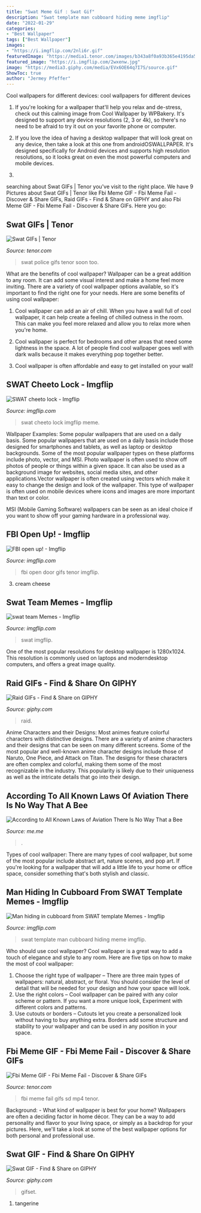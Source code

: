 ```yaml
---
title: "Swat Meme Gif : Swat Gif"
description: "Swat template man cubboard hiding meme imgflip"
date: "2022-01-29"
categories:
- "Best Wallpaper"
tags: ["Best Wallpaper"]
images:
- "https://i.imgflip.com/2nli6r.gif"
featuredImage: "https://media1.tenor.com/images/b343a8f0a93b365e4195da5bb6293f39/tenor.gif?itemid=14178149"
featured_image: "https://i.imgflip.com/2wxenw.jpg"
image: "https://media3.giphy.com/media/EVx6OE64q7I7S/source.gif"
ShowToc: true
author: "Jermey Pfeffer"
---
```



Cool wallpapers for different devices:
cool wallpapers for different devices 

1. If you're looking for a wallpaper that'll help you relax and de-stress, check out this calming image from Cool Wallpaper by WPBakery. It's designed to support any device resolutions (2, 3 or 4k), so there's no need to be afraid to try it out on your favorite phone or computer.

2. If you love the idea of having a desktop wallpaper that will look great on any device, then take a look at this one from androidOSWALLPAPER. It's designed specifically for Android devices and supports high resolution resolutions, so it looks great on even the most powerful computers and mobile devices.

3.

	

		
searching about Swat GIFs | Tenor you've visit to the right place. We have 9 Pictures about Swat GIFs | Tenor like Fbi Meme GIF - Fbi Meme Fail - Discover &amp; Share GIFs, Raid GIFs - Find &amp; Share on GIPHY and also Fbi Meme GIF - Fbi Meme Fail - Discover &amp; Share GIFs. Here you go:
		
    
## Swat GIFs | Tenor

<img loading=lazy src="https://media.tenor.com/images/064561eeff1a41b7c82c32c1b66073d6/tenor.gif" onerror="this.onerror=null;this.src='https://tse1.mm.bing.net/th?id=OIP.BkVh7v8aQbfILDLBtmBz1gAAAA&amp;pid=15.1';" alt="Swat GIFs | Tenor">

_Source: tenor.com_

>swat police gifs tenor soon too. 

	

What are the benefits of cool wallpaper?
Wallpaper can be a great addition to any room. It can add some visual interest and make a home feel more inviting. There are a variety of cool wallpaper options available, so it's important to find the right one for your needs. Here are some benefits of using cool wallpaper: 
1. Cool wallpaper can add an air of chill. When you have a wall full of cool wallpaper, it can help create a feeling of chilled outness in the room. This can make you feel more relaxed and allow you to relax more when you're home. 

2. Cool wallpaper is perfect for bedrooms and other areas that need some lightness in the space. A lot of people find cool wallpaper goes well with dark walls because it makes everything pop together better. 

3. Cool wallpaper is often affordable and easy to get installed on your wall!

    
## SWAT Cheeto Lock - Imgflip

<img loading=lazy src="https://i.imgflip.com/34zved.jpg" onerror="this.onerror=null;this.src='https://tse2.mm.bing.net/th?id=OIP.42AzNmV1pYbfHio1mgD1HwHaJr&amp;pid=15.1';" alt="SWAT cheeto lock - Imgflip">

_Source: imgflip.com_

>swat cheeto lock imgflip meme. 

	

Wallpaper Examples: Some popular wallpapers that are used on a daily basis.
Some popular wallpapers that are used on a daily basis include those designed for smartphones and tablets, as well as laptop or desktop backgrounds. Some of the most popular wallpaper types on these platforms include photo, vector, and MSI. 
Photo wallpaper is often used to show off photos of people or things within a given space. It can also be used as a background image for websites, social media sites, and other applications.Vector wallpaper is often created using vectors which make it easy to change the design and look of the wallpaper. This type of wallpaper is often used on mobile devices where icons and images are more important than text or color. 

MSI (Mobile Gaming Software) wallpapers can be seen as an ideal choice if you want to show off your gaming hardware in a professional way.

    
## FBI Open Up! - Imgflip

<img loading=lazy src="https://i.imgflip.com/2nli6r.gif" onerror="this.onerror=null;this.src='https://tse4.mm.bing.net/th?id=OIP.gvq3S2js_RoQ3sOm1LCigQAAAA&amp;pid=15.1';" alt="FBI open up! - Imgflip">

_Source: imgflip.com_

>fbi open door gifs tenor imgflip. 

	

3. cream cheese 

    
## Swat Team Memes - Imgflip

<img loading=lazy src="https://i.imgflip.com/3soyzs.jpg" onerror="this.onerror=null;this.src='https://tse3.mm.bing.net/th?id=OIP.eobmAdwBC_mKT1kfXkN31wHaFv&amp;pid=15.1';" alt="swat team Memes - Imgflip">

_Source: imgflip.com_

>swat imgflip. 

	

One of the most popular resolutions for desktop wallpaper is 1280x1024. This resolution is commonly used on laptops and moderndesktop computers, and offers a great image quality.

    
## Raid GIFs - Find &amp; Share On GIPHY

<img loading=lazy src="https://media1.giphy.com/media/3o6wNPIj7WBQcJCReE/giphy.gif" onerror="this.onerror=null;this.src='https://tse1.mm.bing.net/th?id=OIP.HQSiAkyZqCUMBKbXVr1PNgHaDF&amp;pid=15.1';" alt="Raid GIFs - Find &amp; Share on GIPHY">

_Source: giphy.com_

>raid. 

	

Anime Characters and their Designs: Most animes feature colorful characters with distinctive designs.
There are a variety of anime characters and their designs that can be seen on many different screens. Some of the most popular and well-known anime character designs include those of Naruto, One Piece, and Attack on Titan. The designs for these characters are often complex and colorful, making them some of the most recognizable in the industry. This popularity is likely due to their uniqueness as well as the intricate details that go into their design.

    
## According To All Known Laws Of Aviation There Is No Way That A Bee

<img loading=lazy src="https://pics.me.me/thumb_according-to-all-known-laws-of-aviation-there-is-no-65586634.png" onerror="this.onerror=null;this.src='https://tse4.mm.bing.net/th?id=OIP.D6c0QXUowjEbW8x9hHH9YwAAAA&amp;pid=15.1';" alt="According to All Known Laws of Aviation There Is No Way That a Bee">

_Source: me.me_

>. 

	

Types of cool wallpaper:
There are many types of cool wallpaper, but some of the most popular include abstract art, nature scenes, and pop art. If you're looking for a wallpaper that will add a little life to your home or office space, consider something that's both stylish and classic.

    
## Man Hiding In Cubboard From SWAT Template Memes - Imgflip

<img loading=lazy src="https://i.imgflip.com/2wxenw.jpg" onerror="this.onerror=null;this.src='https://tse2.mm.bing.net/th?id=OIP.Keg2ljlzmcm1Y5tworPcQwHaJ3&amp;pid=15.1';" alt="Man hiding in cubboard from SWAT template Memes - Imgflip">

_Source: imgflip.com_

>swat template man cubboard hiding meme imgflip. 

	

Who should use cool wallpaper?
Cool wallpaper is a great way to add a touch of elegance and style to any room. Here are five tips on how to make the most of cool wallpaper: 
1) Choose the right type of wallpaper – There are three main types of wallpapers: natural, abstract, or floral. You should consider the level of detail that will be needed for your design and how your space will look. 
2) Use the right colors – Cool wallpaper can be paired with any color scheme or pattern. If you want a more unique look, Experiment with different colors and patterns. 
3) Use cutouts or borders – Cutouts let you create a personalized look without having to buy anything extra. Borders add some structure and stability to your wallpaper and can be used in any position in your space.

    
## Fbi Meme GIF - Fbi Meme Fail - Discover &amp; Share GIFs

<img loading=lazy src="https://media1.tenor.com/images/b343a8f0a93b365e4195da5bb6293f39/tenor.gif?itemid=14178149" onerror="this.onerror=null;this.src='https://tse3.mm.bing.net/th?id=OIP.s0Oo8Kk7Nl5Bldpbtik_OQAAAA&amp;pid=15.1';" alt="Fbi Meme GIF - Fbi Meme Fail - Discover &amp; Share GIFs">

_Source: tenor.com_

>fbi meme fail gifs sd mp4 tenor. 

	

Background: - What kind of wallpaper is best for your home?
Wallpapers are often a deciding factor in home décor. They can be a way to add personality and flavor to your living space, or simply as a backdrop for your pictures. Here, we'll take a look at some of the best wallpaper options for both personal and professional use.

    
## Swat GIF - Find &amp; Share On GIPHY

<img loading=lazy src="https://media3.giphy.com/media/EVx6OE64q7I7S/source.gif" onerror="this.onerror=null;this.src='https://tse3.mm.bing.net/th?id=OIP.TAfR3VRuLz5qeZrupERT9wHaC9&amp;pid=15.1';" alt="Swat GIF - Find &amp; Share on GIPHY">

_Source: giphy.com_

>gifset. 

	

1. tangerine 

